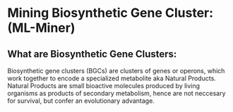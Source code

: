 # Mining Biosynthetic Gene Cluster: (ML-Miner)

## What are Biosynthetic Gene Clusters:

  Biosynthetic gene clusters (BGCs) are clusters of genes or operons, which work together to encode a specialized metabolite aka Natural Products.
  Natural Products are small bioactive molecules produced by living organisms as products of secondary metabolism, hence are not neccesary for survival,
  but confer an evolutionary advantage.
